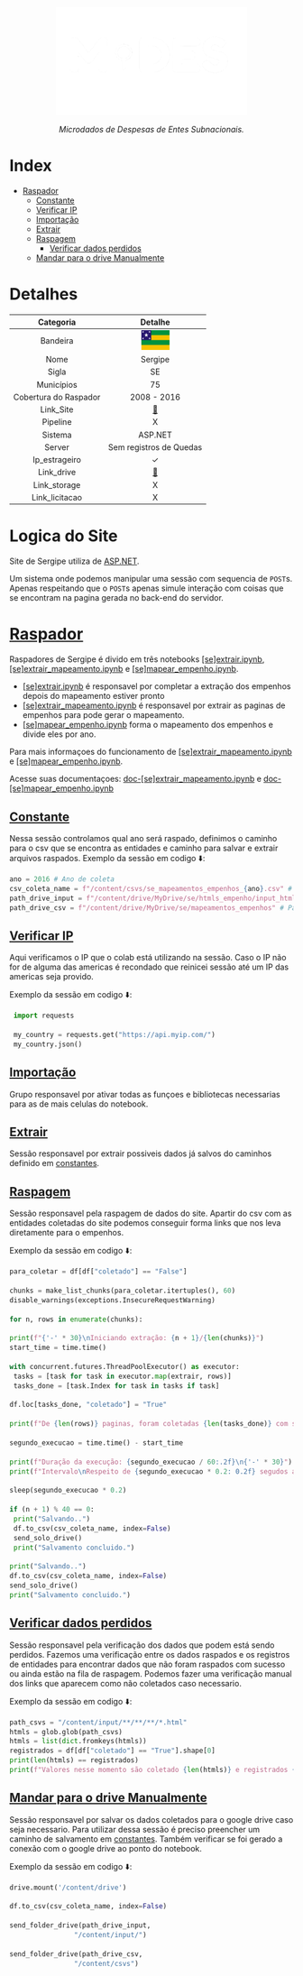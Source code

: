 <!-- Header -->
<p align="center">
   <a href="https://basedosdados.org">
    <picture>
      <source media="(prefers-color-scheme: dark)" srcset="/docs/images/logo1_mides_white.png">
      <source media="(prefers-color-scheme: light)" srcset="/docs/images/logo1_mides_black.png">
      <img src="/docs/images/logo1_mides_white.png" width="340" alt="MiDES">
  </picture>
  </a>
</p>

<p align="center">
    <em>Microdados de Despesas de Entes Subnacionais.</em>
</p>

# Index

- [Raspador](#raspador)
  - [Constante](#constante)
  - [Verificar IP](#verificar-ip)
  - [Importação](#importação)
  - [Extrair](#extrair)
  - [Raspagem](#raspagem)
     - [Verificar dados perdidos](#verificar-dados-perdidos)
  - [Mandar para o drive Manualmente](#mandar-para-o-drive-manualmente)
    
# Detalhes
Categoria|Detalhe|
|:-:|:-:|
Bandeira|<img src="/docs/images/flags/se.png" width=50>
Nome|Sergipe
Sigla| SE
Municípios| 75
Cobertura do Raspador| 2008 - 2016
Link_Site| [:link:](https://www.tcese.tc.br/portaldatransparencia/Default.aspx)
Pipeline|X
Sistema| ASP.NET
Server|Sem registros de Quedas
Ip_estrageiro|✓
Link_drive|[:link:](https://drive.google.com/drive/u/0/folders/1-3MIVVXrPobqvSfuQCJ1ylW3xxAx2Zwx)
Link_storage|X
Link_licitacao|X

# Logica do Site

Site de Sergipe utiliza de [ASP.NET](https://help.qlik.com/en-US/sense-developer/May2024/Subsystems/EngineJSONAPI/Content/introduction.htm).

Um sistema onde podemos manipular uma sessão com sequencia de `POST`s. Apenas respeitando que o `POST`s apenas simule interação com coisas que se encontram na pagina gerada no back-end do servidor.

# [Raspador][raspador]

  Raspadores de Sergipe é divido em três notebooks [[se]extrair.ipynb][extrair], [[se]extrair_mapeamento.ipynb][extrair-mapeamento] e [[se]mapear_empenho.ipynb][mapear].
  - [[se]extrair.ipynb][extrair] é responsavel por completar a extração dos empenhos depois do mapeamento estiver pronto
  - [[se]extrair_mapeamento.ipynb][extrair-mapeamento] é responsavel por extrair as paginas de empenhos para pode gerar o mapeamento.
  - [[se]mapear_empenho.ipynb][mapear] forma o mapeamento dos empenhos e divide eles por ano. 

   Para mais informaçoes do funcionamento de [[se]extrair_mapeamento.ipynb][extrair-mapeamento] e [[se]mapear_empenho.ipynb][mapear].
   
   Acesse suas documentaçoes: [doc-[se]extrair_mapeamento.ipynb][doc-mapeamento] e [doc-[se]mapear_empenho.ipynb][doc-mapeamento]
 
## [Constante][constante]
  
  Nessa sessão controlamos qual ano será raspado, definimos o caminho para o csv que se encontra as entidades e caminho para salvar e extrair arquivos raspados.
  Exemplo da sessão em codigo ⬇️:
   ```py
ano = 2016 # Ano de coleta
csv_coleta_name = f"/content/csvs/se_mapeamentos_empenhos_{ano}.csv" # caminho para o CSV que tem os empenhos desejado
path_drive_input = f"/content/drive/MyDrive/se/htmls_empenho/input_html_empenhos_{ano}" # Caminho para salvar os empenhos coletados e extrair
path_drive_csv = f"/content/drive/MyDrive/se/mapeamentos_empenhos" # Para salvar a pasta com os CSVs dos empenhos e extrair ela
   ```
## [Verificar IP][verificar-ip]

  Aqui verificamos o IP que o colab está utilizando na sessão. Caso o IP não for de alguma das americas é recondado que reinicei sessão até um IP das americas seja provido.
  
  Exemplo da sessão em codigo ⬇️:
   ```py
    import requests
    
    my_country = requests.get("https://api.myip.com/")
    my_country.json()
   ```
## [Importação][importação]
  Grupo responsavel por ativar todas as funçoes e bibliotecas necessarias para as de mais celulas do notebook.
## [Extrair][extrair]
  Sessão responsavel por extrair possiveis dados já salvos do caminhos definido em [constantes][constante].

## [Raspagem][raspagem]

  Sessão responsavel pela raspagem de dados do site. Apartir do csv com as entidades coletadas do site podemos conseguir forma links que nos leva diretamente para o empenhos.
  
  Exemplo da sessão em codigo ⬇️:
   ```py
para_coletar = df[df["coletado"] == "False"]

chunks = make_list_chunks(para_coletar.itertuples(), 60)
disable_warnings(exceptions.InsecureRequestWarning)

for n, rows in enumerate(chunks):

  print(f"{'-' * 30}\nIniciando extração: {n + 1}/{len(chunks)}")
  start_time = time.time()

  with concurrent.futures.ThreadPoolExecutor() as executor:
    tasks = [task for task in executor.map(extrair, rows)]
    tasks_done = [task.Index for task in tasks if task]

  df.loc[tasks_done, "coletado"] = "True"

  print(f"De {len(rows)} paginas, foram coletadas {len(tasks_done)} com sucesso")

  segundo_execucao = time.time() - start_time

  print(f"Duração da execução: {segundo_execucao / 60:.2f}\n{'-' * 30}")
  print(f"Intervalo\nRespeito de {segundo_execucao * 0.2: 0.2f} segudos ao servidor")

  sleep(segundo_execucao * 0.2)

  if (n + 1) % 40 == 0:
    print("Salvando..")
    df.to_csv(csv_coleta_name, index=False)
    send_solo_drive()
    print("Salvamento concluido.")

print("Salvando..")
df.to_csv(csv_coleta_name, index=False)
send_solo_drive()
print("Salvamento concluido.")
   ```

## [Verificar dados perdidos][verificar-dados]
Sessão responsavel pela verificação dos dados que podem está sendo perdidos.
Fazemos uma verificação entre os dados raspados e os registros de entidades para encontrar dados que não foram raspados com sucesso ou ainda estão na fila de raspagem.
Podemos fazer uma verificação manual dos links que aparecem como não coletados caso necessario.

Exemplo da sessão em codigo ⬇️:

```py
path_csvs = "/content/input/**/**/**/*.html"
htmls = glob.glob(path_csvs)
htmls = list(dict.fromkeys(htmls))
registrados = df[df["coletado"] == "True"].shape[0]
print(len(htmls) == registrados)
print(f"Valores nesse momento são coletado {len(htmls)} e registrados {registrados}")
```
## [Mandar para o drive Manualmente][mandar-drive]

Sessão responsavel por salvar os dados coletados para o google drive caso seja necessario.
Para utilizar dessa sessão é preciso preencher um caminho de salvamento em [constantes][constante].
Também verificar se foi gerado a conexão com o google drive ao ponto do notebook.

Exemplo da sessão em codigo ⬇️:

```py
drive.mount('/content/drive')

df.to_csv(csv_coleta_name, index=False)

send_folder_drive(path_drive_input,
                "/content/input/")

send_folder_drive(path_drive_csv,
                "/content/csvs")
```

<!-- Referencias -->

[extrair]: https://github.com/Winzen/mides-rascunho/blob/main/code/scraping/se/%5Bse%5Dextrair.ipynb
[extrair-mapeamento]: https://github.com/Winzen/mides-rascunho/blob/main/code/scraping/se/%5Bse%5Dextrair_mapeamento.ipynb
[mapear]: https://github.com/Winzen/mides-rascunho/blob/main/code/scraping/se/%5Bse%5Dmapear_empenho.ipynb

[doc-mapeamento]: https://github.com/Winzen/mides-rascunho/blob/main/code/scraping/se/docs-se/%5Bse%5Dextrair_mapeamento.md

[raspador]: https://colab.research.google.com/github/Winzen/mides-rascunho/blob/main/code/scraping/se/%5Bse%5Dextrair.ipynb#scrollTo=CpVNwZaGLZd0
[constante]: https://colab.research.google.com/github/Winzen/mides-rascunho/blob/main/code/scraping/se/%5Bse%5Dextrair.ipynb#scrollTo=iuLdqHBy_3co
[verificar-ip]: https://colab.research.google.com/github/Winzen/mides-rascunho/blob/main/code/scraping/se/%5Bse%5Dextrair.ipynb#scrollTo=9ptCC5xP2ssI
[importação]: https://colab.research.google.com/github/Winzen/mides-rascunho/blob/main/code/scraping/se/%5Bse%5Dextrair.ipynb#scrollTo=_VXXXORnNegL
[extrair]: https://colab.research.google.com/github/Winzen/mides-rascunho/blob/main/code/scraping/se/%5Bse%5Dextrair.ipynb#scrollTo=TTb_aULe8FOB
[raspagem]: https://colab.research.google.com/github/Winzen/mides-rascunho/blob/main/code/scraping/se/%5Bse%5Dextrair.ipynb#scrollTo=_3EoBWtuPvIL
[verificar-dados]: https://colab.research.google.com/github/Winzen/mides-rascunho/blob/main/code/scraping/to/%5Bto%5Dextrair.ipynb#scrollTo=FTalgJh47E3y
[mandar-drive]: https://colab.research.google.com/github/Winzen/mides-rascunho/blob/main/code/scraping/se/%5Bse%5Dextrair.ipynb#scrollTo=98_15dAlHvyk
